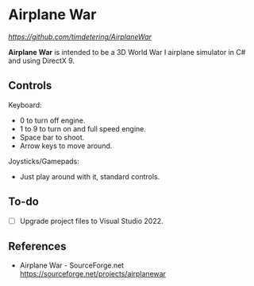 # Airplane War

_<https://github.com/timdetering/AirplaneWar>_

**Airplane War** is intended to be a 3D World War I airplane simulator in C# and using DirectX 9.

## Controls

Keyboard:

* 0 to turn off engine.
* 1 to 9 to turn on and full speed engine.
* Space bar to shoot.
* Arrow keys to move around.

Joysticks/Gamepads:

* Just play around with it, standard controls.

## To-do

* [ ] Upgrade project files to Visual Studio 2022.

## References

* Airplane War - SourceForge.net <https://sourceforge.net/projects/airplanewar>
